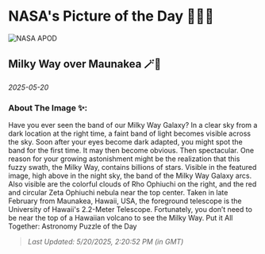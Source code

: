 
# NASA's Picture of the Day 🧑‍🚀💫

  ![NASA APOD](https://apod.nasa.gov/apod/image/2505/MaunaKeaNight_Rogozinska_1295.jpg)
  
  ## Milky Way over Maunakea 🪄🌌
  
  _2025-05-20_
  
  ### About The Image ✨: 
  
  Have you ever seen the band of our Milky Way Galaxy?  In a clear sky from a dark location at the right time, a faint band of light becomes visible across the sky.  Soon after your eyes become dark adapted, you might spot the band for the first time.  It may then become obvious.  Then spectacular.  One reason for your growing astonishment might be the realization that this fuzzy swath, the Milky Way, contains billions of stars.  Visible in the featured image, high above in the night sky, the band of the Milky Way Galaxy arcs.  Also visible are the colorful clouds of Rho Ophiuchi on the right, and the red and circular Zeta Ophiuchi nebula near the top center. Taken in late February from Maunakea, Hawaii, USA, the foreground telescope is the University of Hawaii's 2.2-Meter Telescope. Fortunately, you don’t need to be near the top of a Hawaiian volcano to see the Milky Way.    Put it All Together: Astronomy Puzzle of the Day
  
  
  
  > _Last Updated: 5/20/2025, 2:20:52 PM (in GMT)_
  
